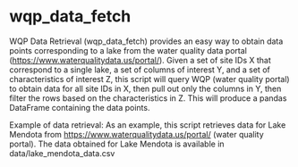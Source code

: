 # wqp_data_fetch

WQP Data Retrieval (wqp_data_fetch) provides an easy way to obtain data points corresponding to a lake from the water quality data portal (https://www.waterqualitydata.us/portal/). 
Given a set of site IDs X that correspond to a single lake, a set of columns of interest Y, and a set of characteristics of interest Z, this script will query WQP (water quality portal) to obtain data for all site IDs in X, then pull out only the columns in Y, then filter the rows based on the characteristics in Z. This will produce a pandas DataFrame containing the data points.

Example of data retrieval:
As an example, this script retrieves data for Lake Mendota from https://www.waterqualitydata.us/portal/  (water quality portal).
The data obtained for Lake Mendota is available in data/lake_mendota_data.csv

